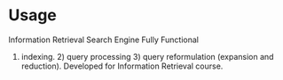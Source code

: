 # Usage
Information Retrieval Search Engine
Fully Functional

1) indexing.  2) query processing  3) query reformulation (expansion and reduction). Developed for Information Retrieval course.
